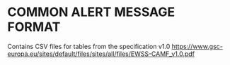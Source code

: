# COMMON ALERT MESSAGE FORMAT

Contains CSV files for tables from the specification v1.0 https://www.gsc-europa.eu/sites/default/files/sites/all/files/EWSS-CAMF_v1.0.pdf



